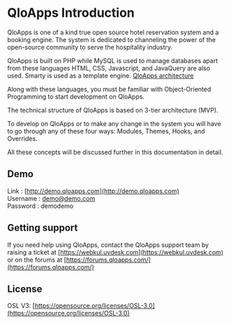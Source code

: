 # QloApps Introduction

QloApps is one of a kind true open source hotel reservation system and a booking engine. The system is dedicated to channeling the power of the open-source community to serve the hospitality industry.

QloApps is built on PHP while MySQL is used to manage databases apart from these languages HTML, CSS, Javascript, and JavaQuery are also used. Smarty is used as a template engine. [QloApps architecture](../architecture/technical)

Along with these languages, you must be familiar with Object-Oriented Programming to start development on QloApps.

The technical structure of QloApps is based on 3-tier architecture (MVP).

To develop on QloApps or to make any change in the system you will have to go through any of these four ways: Modules, Themes, Hooks, and Overrides.

All these concepts will be discussed further in this documentation in detail.

Demo
--------
Link : [http://demo.qloapps.com](http://demo.qloapps.com) </br>
Username : demo@demo.com </br>
Password : demodemo </br>

Getting support
--------
If you need help using QloApps, contact the QloApps support team by raising a ticket at [https://webkul.uvdesk.com](https://webkul.uvdesk.com) or on the forums at [https://forums.qloapps.com/](https://forums.qloapps.com/)

License
--------
OSL V3: [https://opensource.org/licenses/OSL-3.0](https://opensource.org/licenses/OSL-3.0)
